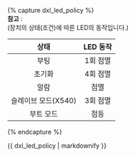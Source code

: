 {% capture dxl_led_policy %}  
**참고** :  
(장치의 상태(조건)에 따른 LED의 동작입니다.)

|        상태         | LED 동작 |
|:-------------------:|:--------:|
|        부팅         | 1회 점멸 |
|       초기화        | 4회 점멸 |
|        알람         |   점멸   |
| 슬레이브 모드(X540) | 3회 점멸 |
|      부트 모드      |   점등   |

{% endcapture %}
<div class="notice">{{ dxl_led_policy | markdownify }}</div>
